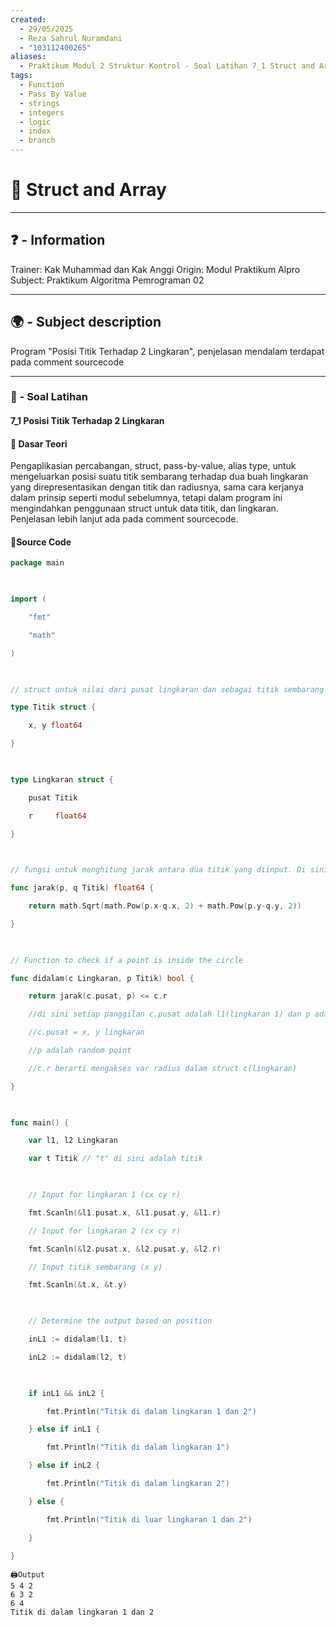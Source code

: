 ```yaml
---
created:
  - 29/05/2025
  - Reza Sahrul Nuramdani
  - "103112400265"
aliases:
  - Praktikum Modul 2 Struktur Kontrol - Soal Latihan 7_1 Struct and Array
tags:
  - Function
  - Pass By Value
  - strings
  - integers
  - logic
  - index
  - branch
---
```

# 📃 Struct and Array
---
## ❓ - Information
Trainer: Kak Muhammad dan Kak Anggi
Origin: Modul Praktikum Alpro
Subject: Praktikum Algoritma Pemrograman 02  

---
## 🌍 - Subject description
Program "Posisi Titik Terhadap 2  Lingkaran", penjelasan mendalam terdapat pada comment sourcecode

--- 
### 🎯 - Soal Latihan
#### 7_1 Posisi Titik Terhadap 2 Lingkaran

#### 📝 Dasar Teori
Pengaplikasian percabangan, struct, pass-by-value, alias type, untuk mengeluarkan posisi suatu titik sembarang terhadap dua buah lingkaran yang direpresentasikan dengan titik dan radiusnya, sama cara kerjanya dalam prinsip seperti modul sebelumnya, tetapi dalam program ini mengindahkan penggunaan struct untuk data titik, dan lingkaran. Penjelasan lebih lanjut ada pada comment sourcecode.

#### 📝Source Code
```go
package main

  

import (

    "fmt"

    "math"

)

  

// struct untuk nilai dari pusat lingkaran dan sebagai titik sembarang

type Titik struct {

    x, y float64

}

  

type Lingkaran struct {

    pusat Titik

    r     float64

}

  

// fungsi untuk menghitung jarak antara dua titik yang diinput. Di sini adalah fungsi yang cukup sering dipanggil-panggil dan digunakan.

func jarak(p, q Titik) float64 {

    return math.Sqrt(math.Pow(p.x-q.x, 2) + math.Pow(p.y-q.y, 2))

}

  

// Function to check if a point is inside the circle

func didalam(c Lingkaran, p Titik) bool {

    return jarak(c.pusat, p) <= c.r

    //di sini setiap panggilan c.pusat adalah l1(lingkaran 1) dan p adalah t(random point)

    //c.pusat = x, y lingkaran

    //p adalah random point

    //c.r berarti mengakses var radius dalam struct c(lingkaran)

}

  

func main() {

    var l1, l2 Lingkaran

    var t Titik // "t" di sini adalah titik

  

    // Input for lingkaran 1 (cx cy r)

    fmt.Scanln(&l1.pusat.x, &l1.pusat.y, &l1.r)

    // Input for lingkaran 2 (cx cy r)

    fmt.Scanln(&l2.pusat.x, &l2.pusat.y, &l2.r)

    // Input titik sembarang (x y)

    fmt.Scanln(&t.x, &t.y)

  

    // Determine the output based on position

    inL1 := didalam(l1, t)

    inL2 := didalam(l2, t)

  

    if inL1 && inL2 {

        fmt.Println("Titik di dalam lingkaran 1 dan 2")

    } else if inL1 {

        fmt.Println("Titik di dalam lingkaran 1")

    } else if inL2 {

        fmt.Println("Titik di dalam lingkaran 2")

    } else {

        fmt.Println("Titik di luar lingkaran 1 dan 2")

    }

}
```

	🖨️Output 
	5 4 2
	6 3 2
	6 4
	Titik di dalam lingkaran 1 dan 2